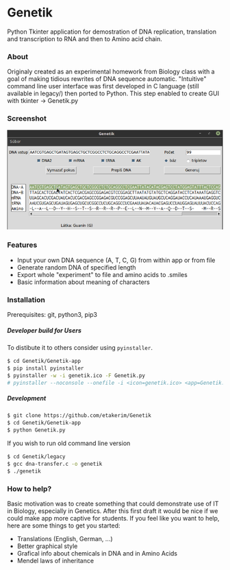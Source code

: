 # Genetik
Python Tkinter application for demostration of DNA replication, translation
and transcription to RNA and then to Amino acid chain.

### About  
Originaly created as an experimental homework from Biology class with a goal 
of making tidious rewrites of DNA sequence automatic. "Intuitive" command line 
user interface was first developed in C language (still available in legacy/) 
then ported to Python. This step enabled to create GUI with tkinter -> Genetik.py

### Screenshot
![alt text](results/screenshot.png?raw=true "Genetik app")


### Features
- Input your own DNA sequence (A, T, C, G) from within app or from file
- Generate random DNA of specified length
- Export whole "experiment" to file and amino acids to .smiles
- Basic information about meaning of characters


### Installation
Prerequisites: git, python3, pip3

##### Developer build for Users
To distibute it to others consider using `pyinstaller`.
```bash
$ cd Genetik/Genetik-app
$ pip install pyinstaller
$ pyinstaller -w -i genetik.ico -F Genetik.py
# pyinstaller --noconsole --onefile -i <icon=genetik.ico> <app=Genetik.py>
```

##### Development
```bash
$ git clone https://github.com/etakerim/Genetik
$ cd Genetik/Genetik-app
$ python Genetik.py 
```
If you wish to run old command line version
```bash
$ cd Genetik/legacy
$ gcc dna-transfer.c -o genetik
$ ./genetik
```

### How to help?
Basic motivation was to create something that could demonstrate use
of IT in Biology, especially in Genetics. After this first draft
it would be nice if we could make app more captive for students.
If you feel like you want to help, here are some things to get you
started:
- Translations (English, German, ...)
- Better graphical style
- Grafical info about chemicals in DNA and in Amino Acids
- Mendel laws of inheritance
